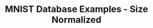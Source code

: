 ---
copyright: ''
entry-by: Jonathan Reus
entry-date: '2019-07-25'
entry-type: image
filename: mnist-dataset-sample.md
image: m/mnist-dataset-sample.gif
layout: image
source: LeCun, Yann, et al. "Gradient-based learning applied to document recognition."
  Proceedings of the IEEE 86.11 (1998) 2278-2324.
source-url: http://yann.lecun.com/exdb/publis/index.html#lecun-98
summary: 'Size-normalized examples from the MNIST database. The database used to train
  and test the systems described in this paper was constructed from the NIST''s Special
  Database 3 and Special Database 1 containing binary images of handwritten digits.
  NIST originally designated SD-3 as their training set and SD-1 as their test set.
  However, SD-3 is much cleaner and easier to recognize than SD-1. The reason for
  this can be found on the fact that SD-3 was collected among Census Bureau employees,
  while SD-1 was collected among high-school students. Drawing sensible conclusions
  from learning experiments requires that the result be independent of the choice
  of training set and test among the complete set of samples. Therefore it was necessary
  to build a new database by mixing NIST''s datasets.

  SD-1 contains 58,527 digit images written by 500 different writers. In contrast
  to SD-3, where blocks of data from each writer appeared in sequence, the data in
  SD-1 is scrambled. Writer identities for SD-1 are available and we used this information
  to unscramble the writers. We then split SD-1 in two: characters written by the
  first 250 writers went into our new training set. The remaining 250 writers were
  placed in our test set. Thus we had two sets with nearly 30,000 examples each. The
  new training set was completed with enough examples from SD-3, starting at pattern
  # 0, to make a full set of 60,000 training patterns. Similarly, the new test set
  was completed with SD-3 examples starting at pattern # 35,000 to make a full set
  with 60,000 test patterns. In the experiments described here, we only used a subset
  of 10,000 test images (5,000 from SD-1 and 5,000 from SD-3), but we used the full
  60,000 training samples. The resulting database was called the Modified NIST, or
  MNIST, dataset.'
tags: [Boerhaave, COGWEB, Chinese, LSTM, Leiden, PGM, RNN, Ruysch, actors, aesthesis,
  agency, algorithm, analysis, anatomical, anatomy, androgynous, architecture, archive,
  artificialia, axis, black-box, body, botanical, brain, categories, categorization,
  channel, character recognition, chinese, classification, clustering, cnn, codes,
  cognition, collecting, collection, collections, colonialism, commodification, concept,
  conceptual-clustering, convolutional neural network, cost, counting, cut, cuts,
  cutting, datasets, demonstration, diagram, dimensionality, disgust, dissection,
  distance, domestication, elegance, epistemology, error, euclidean, evaluation, eye,
  figures, finger, forecasting, forensics, frame, freakish, geometry, gesture, gestures,
  gradient descent, graph, graphs, grouping, hacking, hand, hand writing, hands, hands-on,
  handwriting, hardware, history, human, human body, imagination, imperfect, inscription,
  instruments, joint, kmeans, knowledge, labeling, landmark, learning, location, machine
    learning, machines, materiality, meaning, measurement, memory, mnist, model, models,
  monsters, muscles, mystical, mythological, naturalia, nerves, nervous system, network,
  networks, neural networks, neural-anatomy, neuron, nonlinearity, observation, offline,
  online, ontologies, ontology, ontology-building, optimization, orientation, orthogonality,
  parallel, pca, perception, perceptron, perfection, performance, planes, poetic,
  position, prediction, preparation, preparations, projection, proportion, proportions,
  psychology, python, races, representation, representations, rhetoric, rnn, segments,
  selection, sensory experience, sensory perception, similarity, skeleton, skin, skull,
  skulls, space, sparseness, spectacle, spectators, speech, standard, statistic-ontology,
  statistical, statistical-ontology, svm, symbols, tacit, taxonomy, theatre, time-series,
  timeseries, tools, topological, training, treatise, trial, truth, type, typography,
  unsupervised, vision, visualization, wellcome, word2vec, writing, zodiac]
title: MNIST Database Examples - Size Normalized
weights: ['0', '0', '0', '0', '0', '0', '0', '0', '0', '0', '0', '0', '0', '0', '0',
  '0', '0', '0', '0', '0', '0', '0', '0', '0', '0', '0', '0', '0', '0', '0', '0',
  '0', '0', '0', '0', '0', '0', '0', '0', '0', '0', '0', '0', '0', '0', '0', '0',
  '0.976', '0', '0', '0', '0', '0', '0', '0', '0', '0', '0', '0', '0', '0', '0', '0',
  '0', '0', '0', '0', '0', '0', '0', '0.62', '0', '0', '0', '0', '0', '0', '0.12',
  '0', '0.697', '0', '0', '0', '0', '0', '0', '0.08', '0', '0', '0', '0', '0', '0',
  '0', '0', '0', '0', '0', '0', '0', '0', '0.99', '0', '0', '0', '0', '0', '0', '0',
  '0', '0', '0', '0', '0', '0', '0', '0', '0', '0', '0', '0', '0', '0', '0', '0',
  '0', '0', '0', '0', '0', '0', '0', '0', '0', '0', '0', '0', '0', '0', '0', '0',
  '0', '0', '0', '0', '0', '0', '0', '0', '0', '0', '0', '0', '0', '0', '0', '0',
  '0', '0', '0', '0', '0', '0', '0', '0', '0', '0', '0', '0', '0', '0', '0', '0',
  '0', '0', '0', '0', '0', '0', '0', '0', '0', '0', '0', '0', '0', '0', '0']
---